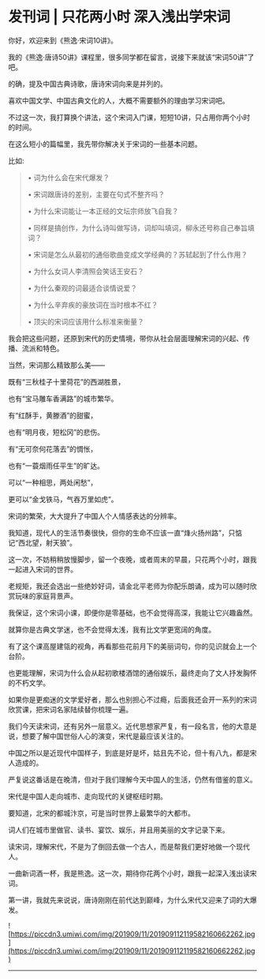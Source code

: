 # 发刊词 | 只花两小时 深入浅出学宋词

你好，欢迎来到《熊逸·宋词10讲》。

我的《熊逸·唐诗50讲》课程里，很多同学都在留言，说接下来就该“宋词50讲”了吧。

的确，提及中国古典诗歌，唐诗宋词向来是并列的。

喜欢中国文学、中国古典文化的人，大概不需要额外的理由学习宋词吧。

不过这一次，我打算换个讲法，这个宋词入门课，短短10讲，只占用你两个小时的时间。

在这么短小的篇幅里，我先带你解决关于宋词的一些基本问题。

比如:

> • 词为什么会在宋代爆发？
> 
> • 宋词跟唐诗的差别，主要在句式不整齐吗？ 
> 
> • 为什么宋词能让一本正经的文坛宗师放飞自我？
> 
> • 同样是搞创作，为什么诗叫做写诗，词却叫填词，柳永还号称自己奉旨填词？
> 
> • 宋词是怎么从最初的通俗歌曲变成文学经典的？苏轼起到了什么作用？
> 
> • 为什么女词人李清照会笑话王安石？
> 
> • 为什么秦观的词最适合谈情说爱？
> 
> • 为什么辛弃疾的豪放词在当时根本不红？
> 
> • 顶尖的宋词应该用什么标准来衡量？

我会把这些问题，还原到宋代的历史情境，带你从社会层面理解宋词的兴起、传播、流派和特色。

当然，宋词那么精致那么美——

既有“三秋桂子十里荷花”的西湖胜景，

也有“宝马雕车香满路”的城市繁华。

有“红酥手，黄滕酒”的甜蜜，

也有“明月夜，短松冈”的悲伤。

有“无可奈何花落去”的惆怅，

也有“一蓑烟雨任平生”的旷达。

可以“一种相思，两处闲愁”，

更可以“金戈铁马，气吞万里如虎”。

宋词的繁荣，大大提升了中国人个人情感表达的分辨率。

我知道，现代人的生活节奏很快，但你的生命不应该一直“烽火扬州路”，只惦记“西北望，射天狼”。

这一次，不妨稍稍放慢脚步，留一个夜晚，或者周末的早晨，只花两个小时，跟我一起进入宋词的世界。

老规矩，我还会选出一些绝妙好词，请金北平老师为你配乐朗诵，成为可以随时欣赏玩味的家庭背景声。

我保证，这个宋词小课，即便你是零基础，也不会觉得高深，我能让它兴趣盎然。

就算你是古典文学迷，也不会觉得太浅，我有比文学更宽阔的角度。

有了这个课高屋建瓴的视角，再看那些花前月下的美丽词句，你的见识就会上一个台阶。

也更能理解，宋词为什么会从起初歌楼酒馆的通俗娱乐，最终走向了文人抒发胸怀的不朽文学。

如果你是更痴迷的文学爱好者，那么也别担心不过瘾，后面我还会开一系列的宋词欣赏课，把宋词名家陆续替你梳理一遍。

我们今天读宋词，还有另外一层意义。近代思想家严复，有一段名言，他的大意是说，想要了解中国世俗人心的演变，宋代是最应该关注的。

中国之所以是近现代中国样子，到底是好是坏，姑且先不论，但十有八九，都是宋人造成的。

严复说这番话是在晚清，但对于我们理解今天中国人的生活，仍然有借鉴的意义。

宋代是中国人走向城市、走向现代的关键枢纽时期。

要知道，北宋的都城汴京，可是当时世界上最繁华的大都市。

词人们在城市里做官、读书、宴饮、娱乐，并且用美丽的文字记录下来。

读宋词，理解宋代，不是为了倒回去做一个古人，而是帮我们更好地做一个现代人。

一曲新词酒一杯，我是熊逸。这一次，期待你花两个小时，跟我一起深入浅出读宋词。

第一讲，我就先来说说，唐诗刚刚在前代达到巅峰，为什么宋代又迎来了词的大爆发。

![https://piccdn3.umiwi.com/img/201909/11/201909112119582160662262.jpg](https://piccdn3.umiwi.com/img/201909/11/201909112119582160662262.jpg)

---
